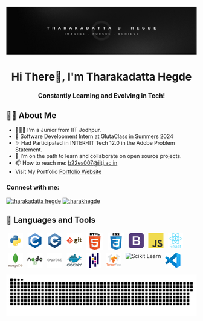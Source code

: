 ![header](./profile-banner.jpg)


<h1 align="center">Hi There👋, I'm Tharakadatta Hegde</h1>
<h3 align="center">Constantly Learning and Evolving in Tech!</h3>

## 🙋‍♂️ About Me
- 👨🏼‍🎓 I'm a Junior from IIT Jodhpur.
- 🌱 Software Development Intern at GlutaClass in Summers 2024
- ✨ Had Participated in INTER-IIT Tech 12.0 in the Adobe Problem Statement. 
- 👯 I’m on the path to learn and collaborate on open source projects.
- 📫 How to reach me: <a href="mailto:b22es007@iitj.ac.in">b22es007@iitj.ac.in</a> <a href=""></a>
- Visit My Portfolio <a href="https://portfolio-tharak.vercel.app/"> Portfolio Website </a>

<h3 align="left">Connect with me:</h3>
<p align="left">
<a href="https://www.linkedin.com/in/tharakadatta-hegde-1b6041256/" target="blank"><img align="center" src="https://raw.githubusercontent.com/rahuldkjain/github-profile-readme-generator/master/src/images/icons/Social/linked-in-alt.svg" alt="tharakadatta hegde" height="30" width="40" /></a>
<a href="https://instagram.com/tharak_hegde" target="blank"><img align="center" src="https://raw.githubusercontent.com/rahuldkjain/github-profile-readme-generator/master/src/images/icons/Social/instagram.svg" alt="tharakhegde" height="30" width="40" /></a>
</p>

## 🚀 Languages and Tools
<p align="left">
<img src="https://raw.githubusercontent.com/github/explore/80688e429a7d4ef2fca1e82350fe8e3517d3494d/topics/python/python.png" alt="Python" height="40" style="vertical-align:top; margin:4px">
<img src="https://raw.githubusercontent.com/devicons/devicon/master/icons/c/c-original.svg" alt="C" height="40" style="vertical-align:top; margin:4px"/>
<img src="https://raw.githubusercontent.com/github/explore/80688e429a7d4ef2fca1e82350fe8e3517d3494d/topics/cpp/cpp.png" alt="C++" height="40" style="vertical-align:top; margin:4px">
<img src="https://raw.githubusercontent.com/github/explore/80688e429a7d4ef2fca1e82350fe8e3517d3494d/topics/git/git.png" alt="git" height="40" style="vertical-align:top; margin:4px">
<img src="https://raw.githubusercontent.com/github/explore/80688e429a7d4ef2fca1e82350fe8e3517d3494d/topics/html/html.png" alt="html" height="44" style="vertical-align:top; margin:4px">
<img src="https://raw.githubusercontent.com/github/explore/80688e429a7d4ef2fca1e82350fe8e3517d3494d/topics/css/css.png" alt="css" height="44" style="vertical-align:top; margin:4px">
<img src="https://raw.githubusercontent.com/github/explore/80688e429a7d4ef2fca1e82350fe8e3517d3494d/topics/bootstrap/bootstrap.png" alt="bootstrap" height="40" style="vertical-align:top; margin:4px">
<img src="https://raw.githubusercontent.com/github/explore/80688e429a7d4ef2fca1e82350fe8e3517d3494d/topics/javascript/javascript.png" alt="Javascript" height="40" style="vertical-align:top; margin:4px">
  <img src="https://raw.githubusercontent.com/devicons/devicon/master/icons/react/react-original-wordmark.svg" alt="React" height="40" style="vertical-align:top; margin:4px"/>
  <img src="https://raw.githubusercontent.com/devicons/devicon/master/icons/mongodb/mongodb-original-wordmark.svg" alt="MongoDB" height="40" style="vertical-align:top; margin:4px"/>
  <img src="https://raw.githubusercontent.com/devicons/devicon/master/icons/nodejs/nodejs-original-wordmark.svg" alt="NodeJS" height="40" style="vertical-align:top; margin:4px"/>
  <img src="https://raw.githubusercontent.com/devicons/devicon/master/icons/express/express-original-wordmark.svg" alt="Express" height="40" style="vertical-align:top; margin:4px"/>
<img src="https://raw.githubusercontent.com/devicons/devicon/master/icons/docker/docker-original-wordmark.svg" alt="Docker" height="40" style="vertical-align:top; margin:4px"/> 
  <img src="https://raw.githubusercontent.com/devicons/devicon/2ae2a900d2f041da66e950e4d48052658d850630/icons/pandas/pandas-original.svg" alt="Pandas" height="40" style="vertical-align:top; margin:4px"/>
<img src="https://raw.githubusercontent.com/github/explore/80688e429a7d4ef2fca1e82350fe8e3517d3494d/topics/tensorflow/tensorflow.png" alt="tensorflow" height="40" style="vertical-align:top; margin:4px">
<img src="https://upload.wikimedia.org/wikipedia/commons/0/05/Scikit_learn_logo_small.svg" alt="Scikit Learn" height="40" style="vertical-align:top; margin:4px"/> 
<img src="https://raw.githubusercontent.com/github/explore/80688e429a7d4ef2fca1e82350fe8e3517d3494d/topics/visual-studio-code/visual-studio-code.png" alt="VS Code" height="40" style="vertical-align:top; margin:4px">
</p>


<p align="center">
 <img width="1000" src="./github-snake.svg" alt="snake"/>
</p>

